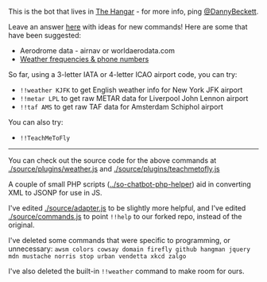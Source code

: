 This is the bot that lives in [The Hangar](http://chat.stackexchange.com/rooms/12036/the-hangar) - for more info, ping [@DannyBeckett](http://aviation.stackexchange.com/users/97/danny-beckett).

Leave an answer [here](http://meta.aviation.stackexchange.com/questions/156/what-would-you-like-the-chat-bot-to-do) with ideas for new commands! Here are some that have been suggested:

- Aerodrome data - airnav or worldaerodata.com
- [Weather frequencies & phone numbers](https://www.faa.gov/air_traffic/weather/asos/)

So far, using a 3-letter IATA or 4-letter ICAO airport code, you can try:

- `!!weather KJFK` to get English weather info for New York JFK airport
- `!!metar LPL` to get raw METAR data for Liverpool John Lennon airport
- `!!taf AMS` to get raw TAF data for Amsterdam Schiphol airport

You can also try:

- `!!TeachMeToFly`

---

You can check out the source code for the above commands at [./source/plugins/weather.js](https://github.com/dannybeckett/SO-ChatBot/blob/master/source/plugins/weather.js) and [./source/plugins/teachmetofly.js](https://github.com/dannybeckett/SO-ChatBot/blob/master/source/plugins/teachmetofly.js)

A couple of small PHP scripts ([../so-chatbot-php-helper](https://github.com/dannybeckett/so-chatbot-php-helper)) aid in converting XML to JSONP for use in JS.

I've edited [./source/adapter.js](https://github.com/dannybeckett/SO-ChatBot/commit/d257d954f405f194670a24b59d781c974fffaf0e) to be slightly more helpful, and I've edited [./source/commands.js](https://github.com/dannybeckett/SO-ChatBot/commit/1be29071f7ec136ceba9a2b139efc68e43962ab5) to point `!!help` to our forked repo, instead of the original.

I've deleted some commands that were specific to programming, or unnecessary: `awsm colors cowsay domain firefly github hangman jquery mdn mustache norris stop urban vendetta xkcd zalgo`

I've also deleted the built-in `!!weather` command to make room for ours.
